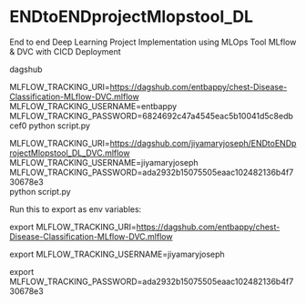 # ENDtoENDprojectMlopstool_DL
End to end Deep Learning Project Implementation using MLOps Tool MLflow &amp; DVC with CICD Deployment




dagshub

MLFLOW_TRACKING_URI=https://dagshub.com/entbappy/chest-Disease-Classification-MLflow-DVC.mlflow
MLFLOW_TRACKING_USERNAME=entbappy
MLFLOW_TRACKING_PASSWORD=6824692c47a4545eac5b10041d5c8edbcef0
python script.py

MLFLOW_TRACKING_URI=https://dagshub.com/jiyamaryjoseph/ENDtoENDprojectMlopstool_DL_DVC.mlflow \
MLFLOW_TRACKING_USERNAME=jiyamaryjoseph \
MLFLOW_TRACKING_PASSWORD=ada2932b15075505eaac102482136b4f730678e3 \
python script.py

Run this to export as env variables:

export MLFLOW_TRACKING_URI=https://dagshub.com/entbappy/chest-Disease-Classification-MLflow-DVC.mlflow

export MLFLOW_TRACKING_USERNAME=jiyamaryjoseph 

export MLFLOW_TRACKING_PASSWORD=ada2932b15075505eaac102482136b4f730678e3